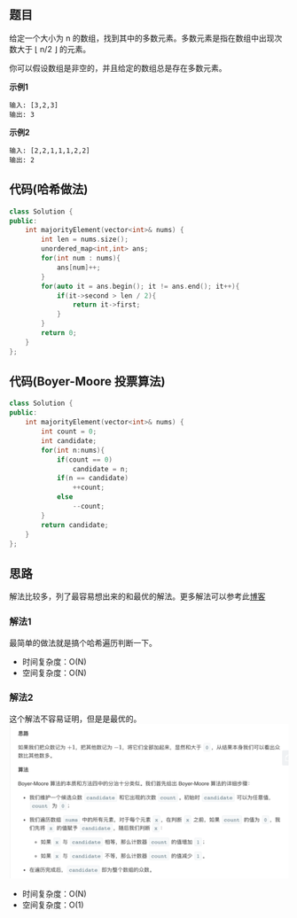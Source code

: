 ## 题目
给定一个大小为 n 的数组，找到其中的多数元素。多数元素是指在数组中出现次数大于 ⌊ n/2 ⌋ 的元素。

你可以假设数组是非空的，并且给定的数组总是存在多数元素。

**示例1**
```
输入: [3,2,3]
输出: 3
```

**示例2**
```
输入: [2,2,1,1,1,2,2]
输出: 2
```

## 代码(哈希做法)
```C++
class Solution {
public:
    int majorityElement(vector<int>& nums) {
        int len = nums.size();
        unordered_map<int,int> ans;
        for(int num : nums){
            ans[num]++;
        }
        for(auto it = ans.begin(); it != ans.end(); it++){
            if(it->second > len / 2){
                return it->first;
            }
        }
        return 0;
    }
};
```

## 代码(Boyer-Moore 投票算法)
```C++
class Solution {
public:
    int majorityElement(vector<int>& nums) {
        int count = 0;
        int candidate;
        for(int n:nums){
            if(count == 0)
                candidate = n;
            if(n == candidate)
                ++count;
            else
                --count;
        }
        return candidate;
    }
};
```

## 思路

解法比较多，列了最容易想出来的和最优的解法。更多解法可以参考此[博客](https://leetcode-cn.com/problems/majority-element/solution/duo-shu-yuan-su-by-leetcode-solution/)

### 解法1
最简单的做法就是搞个哈希遍历判断一下。

* 时间复杂度：O(N)
* 空间复杂度：O(N)

### 解法2
这个解法不容易证明，但是是最优的。
![](static/169.png)

* 时间复杂度：O(N)
* 空间复杂度：O(1)
